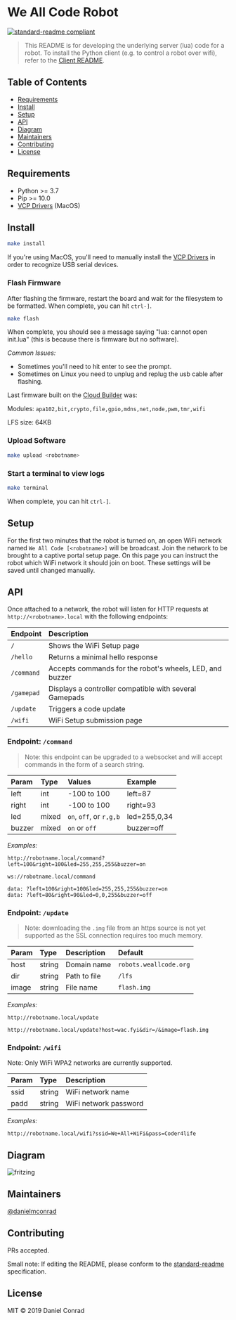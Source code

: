 # We All Code Robot

[![standard-readme compliant](https://img.shields.io/badge/standard--readme-OK-green.svg?style=flat-square)](https://github.com/RichardLitt/standard-readme)

> This README is for developing the underlying server (lua) code for a robot.
To install the Python client (e.g. to control a robot over wifi), refer to the
[Client README](./weallcode_robot/README.md).

## Table of Contents

- [Requirements](#requirements)
- [Install](#install)
- [Setup](#setup)
- [API](#api)
- [Diagram](#diagram)
- [Maintainers](#maintainers)
- [Contributing](#contributing)
- [License](#license)

## Requirements

- Python >= 3.7
- Pip >= 10.0
- [VCP Drivers][vcp-drivers] (MacOS)

## Install

```bash
make install
```

If you're using MacOS, you'll need to manually install the
[VCP Drivers][vcp-drivers] in order to recognize USB serial devices.

### Flash Firmware

After flashing the firmware, restart the board and wait for the filesystem to be
formatted. When complete, you can hit `ctrl-]`.

```bash
make flash
```

When complete, you should see a message saying "lua: cannot open init.lua" (this is because there is firmware but no software).

*Common Issues:*
- Sometimes you'll need to hit enter to see the prompt.
- Sometimes on Linux you need to unplug and replug the usb cable after flashing.

Last firmware built on the [Cloud Builder](https://nodemcu-build.com/) was:

Modules: `apa102,bit,crypto,file,gpio,mdns,net,node,pwm,tmr,wifi`

LFS size: 64KB

### Upload Software

```bash
make upload <robotname>
```

### Start a terminal to view logs

```bash
make terminal
```

When complete, you can hit `ctrl-]`.

## Setup

For the first two minutes that the robot is turned on, an open WiFi network
named `We All Code [<robotname>]` will be broadcast. Join the network to be
brought to a captive portal setup page. On this page you can instruct the robot
which WiFi network it should join on boot. These settings will be saved until
changed manually.

## API

Once attached to a network, the robot will listen for HTTP requests at
`http://<robotname>.local` with the following endpoints:

| Endpoint   | Description                                              |
| :--------- | :------------------------------------------------------- |
| `/`        | Shows the WiFi Setup page                                |
| `/hello`   | Returns a minimal hello response                         |
| `/command` | Accepts commands for the robot's wheels, LED, and buzzer |
| `/gamepad` | Displays a controller compatible with several Gamepads   |
| `/update`  | Triggers a code update                                   |
| `/wifi`    | WiFi Setup submission page                               |

### Endpoint: `/command`

> Note: this endpoint can be upgraded to a websocket and will accept commands in the
form of a search string.

| Param  | Type  | Values                  | Example      |
| :----- | :---- | :---------------------- | :----------- |
| left   | int   | -100 to 100             | left=87      |
| right  | int   | -100 to 100             | right=93     |
| led    | mixed | `on`, `off`, or `r,g,b` | led=255,0,34 |
| buzzer | mixed | `on` or `off`           | buzzer=off   |


*Examples:*

```
http://robotname.local/command?left=100&right=100&led=255,255,255&buzzer=on
```

```
ws://robotname.local/command

data: ?left=100&right=100&led=255,255,255&buzzer=on
data: ?left=80&right=90&led=0,0,255&buzzer=off
```

### Endpoint: `/update`

> Note: downloading the `.img` file from an https source is not yet supported as
the SSL connection requires too much memory.

| Param  | Type   | Description  | Default                    |
| :----- | :----- | :----------- | :------------------------- |
| host   | string | Domain name  | `robots.weallcode.org` |
| dir    | string | Path to file | `/lfs`                     |
| image  | string | File name    | `flash.img`                |

*Examples:*

```
http://robotname.local/update
```

```
http://robotname.local/update?host=wac.fyi&dir=/&image=flash.img
```

### Endpoint: `/wifi`

Note: Only WiFi WPA2 networks are currently supported.

| Param  | Type   | Description           |
| :----- | :----- | :-------------------- |
| ssid   | string | WiFi network name     |
| padd   | string | WiFi network password |

*Examples:*

```
http://robotname.local/wifi?ssid=We+All+WiFi&pass=Coder4life
```

## Diagram

![fritzing](./assets/fritzing/fritzing.svg)

## Maintainers

[@danielmconrad](https://github.com/danielmconrad)

## Contributing

PRs accepted.

Small note: If editing the README, please conform to the [standard-readme](https://github.com/RichardLitt/standard-readme) specification.

## License

MIT © 2019 Daniel Conrad

[vcp-drivers]: https://www.silabs.com/products/development-tools/software/usb-to-uart-bridge-vcp-drivers
